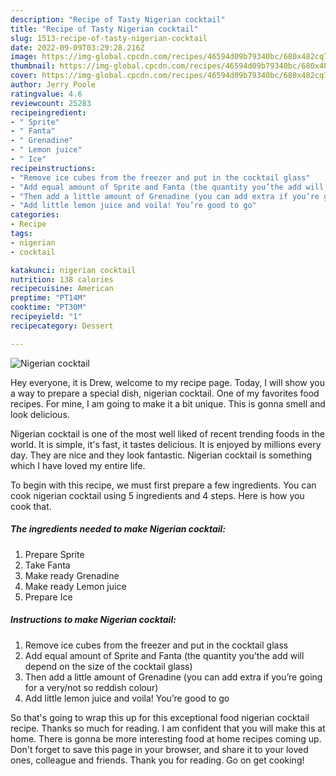 ```yaml
---
description: "Recipe of Tasty Nigerian cocktail"
title: "Recipe of Tasty Nigerian cocktail"
slug: 1513-recipe-of-tasty-nigerian-cocktail
date: 2022-09-09T03:29:28.216Z
image: https://img-global.cpcdn.com/recipes/46594d09b79340bc/680x482cq70/nigerian-cocktail-recipe-main-photo.jpg
thumbnail: https://img-global.cpcdn.com/recipes/46594d09b79340bc/680x482cq70/nigerian-cocktail-recipe-main-photo.jpg
cover: https://img-global.cpcdn.com/recipes/46594d09b79340bc/680x482cq70/nigerian-cocktail-recipe-main-photo.jpg
author: Jerry Poole
ratingvalue: 4.6
reviewcount: 25283
recipeingredient:
- " Sprite"
- " Fanta"
- " Grenadine"
- " Lemon juice"
- " Ice"
recipeinstructions:
- "Remove ice cubes from the freezer and put in the cocktail glass"
- "Add equal amount of Sprite and Fanta (the quantity you’the add will depend on the size of the cocktail glass)"
- "Then add a little amount of Grenadine (you can add extra if you’re going for a very/not so reddish colour)"
- "Add little lemon juice and voila! You’re good to go"
categories:
- Recipe
tags:
- nigerian
- cocktail

katakunci: nigerian cocktail 
nutrition: 138 calories
recipecuisine: American
preptime: "PT14M"
cooktime: "PT30M"
recipeyield: "1"
recipecategory: Dessert

---
```



![Nigerian cocktail](https://img-global.cpcdn.com/recipes/46594d09b79340bc/680x482cq70/nigerian-cocktail-recipe-main-photo.jpg)

Hey everyone, it is Drew, welcome to my recipe page. Today, I will show you a way to prepare a special dish, nigerian cocktail. One of my favorites food recipes. For mine, I am going to make it a bit unique. This is gonna smell and look delicious.



Nigerian cocktail is one of the most well liked of recent trending foods in the world. It is simple, it's fast, it tastes delicious. It is enjoyed by millions every day. They are nice and they look fantastic. Nigerian cocktail is something which I have loved my entire life.


To begin with this recipe, we must first prepare a few ingredients. You can cook nigerian cocktail using 5 ingredients and 4 steps. Here is how you cook that.

<!--inarticleads1-->

##### The ingredients needed to make Nigerian cocktail:

1. Prepare  Sprite
1. Take  Fanta
1. Make ready  Grenadine
1. Make ready  Lemon juice
1. Prepare  Ice




<!--inarticleads2-->

##### Instructions to make Nigerian cocktail:

1. Remove ice cubes from the freezer and put in the cocktail glass
1. Add equal amount of Sprite and Fanta (the quantity you’the add will depend on the size of the cocktail glass)
1. Then add a little amount of Grenadine (you can add extra if you’re going for a very/not so reddish colour)
1. Add little lemon juice and voila! You’re good to go




So that's going to wrap this up for this exceptional food nigerian cocktail recipe. Thanks so much for reading. I am confident that you will make this at home. There is gonna be more interesting food at home recipes coming up. Don't forget to save this page in your browser, and share it to your loved ones, colleague and friends. Thank you for reading. Go on get cooking!
